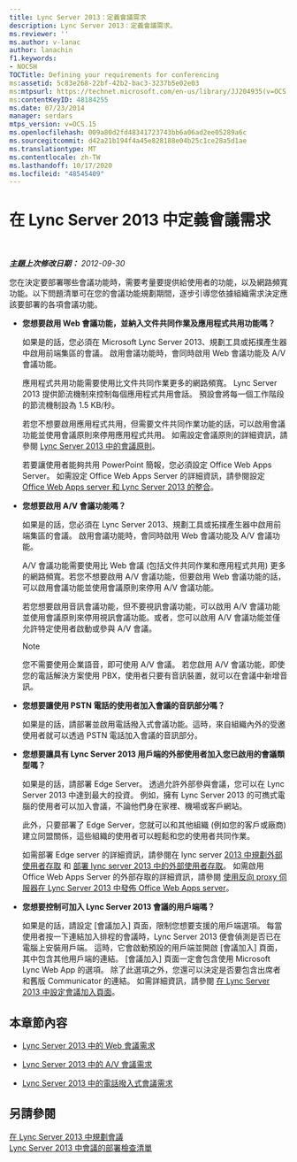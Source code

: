 ```yaml
---
title: Lync Server 2013：定義會議需求
description: Lync Server 2013：定義會議需求。
ms.reviewer: ''
ms.author: v-lanac
author: lanachin
f1.keywords:
- NOCSH
TOCTitle: Defining your requirements for conferencing
ms:assetid: 5c83e268-22bf-42b2-bac3-3237b5e02e03
ms:mtpsurl: https://technet.microsoft.com/en-us/library/JJ204935(v=OCS.15)
ms:contentKeyID: 48184255
ms.date: 07/23/2014
manager: serdars
mtps_version: v=OCS.15
ms.openlocfilehash: 009a80d2fd48341723743bb6a06ad2ee05289a6c
ms.sourcegitcommit: d42a21b194f4a45e828188e04b25c1ce28a5d1ae
ms.translationtype: MT
ms.contentlocale: zh-TW
ms.lasthandoff: 10/17/2020
ms.locfileid: "48545409"
---
```

# <a name="defining-your-requirements-for-conferencing-in-lync-server-2013"></a>在 Lync Server 2013 中定義會議需求

<div data-xmlns="http://www.w3.org/1999/xhtml">

<div class="topic" data-xmlns="http://www.w3.org/1999/xhtml" data-msxsl="urn:schemas-microsoft-com:xslt" data-cs="https://msdn.microsoft.com/">

<div data-asp="https://msdn2.microsoft.com/asp">



</div>

<div id="mainSection">

<div id="mainBody">

<span> </span>

_**主題上次修改日期：** 2012-09-30_

您在決定要部署哪些會議功能時，需要考量要提供給使用者的功能，以及網路頻寬功能。以下問題清單可在您的會議功能規劃期間，逐步引導您依據組織需求決定應該要部署的各項會議功能。

  - **您想要啟用 Web 會議功能，並納入文件共同作業及應用程式共用功能嗎？**
    
    如果是的話，您必須在 Microsoft Lync Server 2013、規劃工具或拓撲產生器中啟用前端集區的會議。 啟用會議功能時，會同時啟用 Web 會議功能及 A/V 會議功能。
    
    應用程式共用功能需要使用比文件共同作業更多的網路頻寬。 Lync Server 2013 提供節流機制來控制每個應用程式共用會話。 預設會將每一個工作階段的節流機制設為 1.5 KB/秒。
    
    若您不想要啟用應用程式共用，但需要文件共同作業功能的話，可以啟用會議功能並使用會議原則來停用應用程式共用。 如需設定會議原則的詳細資訊，請參閱 [Lync Server 2013 中的會議原則](lync-server-2013-conferencing-policies.md)。
    
    若要讓使用者能夠共用 PowerPoint 簡報，您必須設定 Office Web Apps Server。 如需設定 Office Web Apps Server 的詳細資訊，請參閱設定 [Office Web Apps server 和 Lync Server 2013 的整合](lync-server-2013-enabling-office-web-apps-server-and-lync-server-2013.md)。

  - **您想要啟用 A/V 會議功能嗎？**
    
    如果是的話，您必須在 Lync Server 2013、規劃工具或拓撲產生器中啟用前端集區的會議。 啟用會議功能時，會同時啟用 Web 會議功能及 A/V 會議功能。
    
    A/V 會議功能需要使用比 Web 會議 (包括文件共同作業和應用程式共用) 更多的網路頻寬。若您不想要啟用 A/V 會議功能，但要啟用 Web 會議功能的話，可以啟用會議功能並使用會議原則來停用 A/V 會議功能。
    
    若您想要啟用音訊會議功能，但不要視訊會議功能，可以啟用 A/V 會議功能並使用會議原則來停用視訊會議功能。或者，您可以啟用 A/V 會議功能並僅允許特定使用者啟動或參與 A/V 會議。
    
    <div>
    

    > [!NOTE]  
    > 您不需要使用企業語音，即可使用 A/V 會議。 若您啟用 A/V 會議功能，即使您的電話解決方案使用 PBX，使用者只要有音訊裝置，就可以在會議中新增音訊。

    
    </div>

  - **您想要讓使用 PSTN 電話的使用者加入會議的音訊部分嗎？**
    
    如果是的話，請部署並啟用電話撥入式會議功能。這時，來自組織內外的受邀使用者就可以透過 PSTN 電話加入會議的音訊部分。

  - **您想要讓具有 Lync Server 2013 用戶端的外部使用者加入您已啟用的會議類型嗎？**
    
    如果是的話，請部署 Edge Server。 透過允許外部參與會議，您可以在 Lync Server 2013 中達到最大的投資。 例如，擁有 Lync Server 2013 的可擕式電腦的使用者可以加入會議，不論他們身在家裡、機場或客戶網站。
    
    此外，只要部署了 Edge Server，您就可以和其他組織 (例如您的客戶或廠商) 建立同盟關係，這些組織的使用者可以輕鬆和您的使用者共同作業。
    
    如需部署 Edge server 的詳細資訊，請參閱在 lync server [2013 中規劃外部使用者存取](lync-server-2013-planning-for-external-user-access.md) 和 [部署 lync server 2013 中的外部使用者存取](lync-server-2013-deploying-external-user-access.md)。 如需啟用 Office Web Apps Server 的外部存取的詳細資訊，請參閱 [使用反向 proxy 伺服器在 Lync Server 2013 中發佈 Office Web Apps server](lync-server-2013-publishing-office-web-apps-server-using-a-reverse-proxy-server.md)。

  - **您想要控制可加入 Lync Server 2013 會議的用戶端嗎？**
    
    如果是的話，請設定 [會議加入] 頁面，限制您想要支援的用戶端選項。 每當使用者按一下連結加入排程的會議時，Lync Server 2013 便會偵測是否已在電腦上安裝用戶端。 這時，它會啟動預設的用戶端並開啟 [會議加入] 頁面，其中包含其他用戶端的連結。 [會議加入] 頁面一定會包含使用 Microsoft Lync Web App 的選項。 除了此選項之外，您還可以決定是否要包含出席者和舊版 Communicator 的連結。 如需詳細資訊，請參閱 [在 Lync Server 2013 中設定會議加入頁面](lync-server-2013-configuring-the-meeting-join-page.md)。

<div>

## <a name="in-this-section"></a>本章節內容

  - [Lync Server 2013 中的 Web 會議需求](lync-server-2013-web-conferencing-requirements.md)

  - [Lync Server 2013 中的 A/V 會議需求](lync-server-2013-a-v-conferencing-requirements.md)

  - [Lync Server 2013 中的電話撥入式會議需求](lync-server-2013-dial-in-conferencing-requirements.md)

</div>

<div>

## <a name="see-also"></a>另請參閱


[在 Lync Server 2013 中規劃會議](lync-server-2013-planning-for-conferencing.md)  
[Lync Server 2013 中會議的部署檢查清單](lync-server-2013-deployment-checklist-for-conferencing.md)  
  

</div>

</div>

<span> </span>

</div>

</div>

</div>

